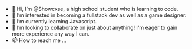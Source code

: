 - 👋 Hi, I’m @Showcxse, a high school student who is learning to code.
- 👀 I’m interested in becoming a fullstack dev as well as a game designer.
- 🌱 I’m currently learning Javascript.
- 💞️ I’m looking to collaborate on just about anything! I'm eager to gain more experience any way I can.
- 📫 How to reach me ...

<!---
Showcxse/Showcxse is a ✨ special ✨ repository because its `README.md` (this file) appears on your GitHub profile.
You can click the Preview link to take a look at your changes.
--->
